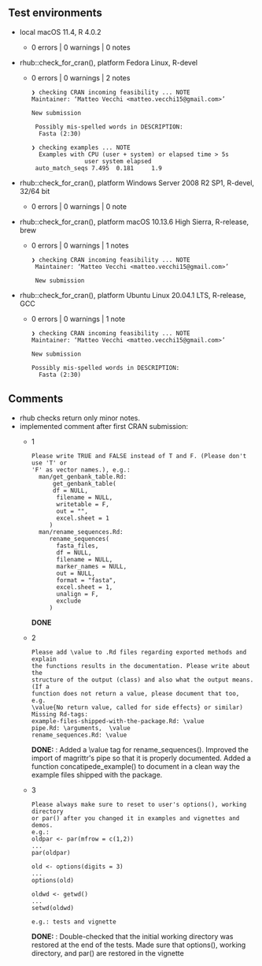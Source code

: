 ## Test environments
* local macOS 11.4, R 4.0.2
  - 0 errors | 0 warnings | 0 notes
* rhub::check_for_cran(), platform Fedora Linux, R-devel
  - 0 errors | 0 warnings | 2 notes
    ```
    ❯ checking CRAN incoming feasibility ... NOTE
    Maintainer: ‘Matteo Vecchi <matteo.vecchi15@gmail.com>’
  
    New submission
  
     Possibly mis-spelled words in DESCRIPTION:
      Fasta (2:30)

    ❯ checking examples ... NOTE
      Examples with CPU (user + system) or elapsed time > 5s
                   user system elapsed
     auto_match_seqs 7.495  0.181     1.9
    ```
* rhub::check_for_cran(), platform Windows Server 2008 R2 SP1, R-devel, 32/64 bit
  - 0 errors | 0 warnings | 0 note

* rhub::check_for_cran(), platform macOS 10.13.6 High Sierra, R-release, brew
  - 0 errors | 0 warnings | 1 notes
    ```
    ❯ checking CRAN incoming feasibility ... NOTE
     Maintainer: ‘Matteo Vecchi <matteo.vecchi15@gmail.com>’
  
     New submission
    ```

* rhub::check_for_cran(), platform Ubuntu Linux 20.04.1 LTS, R-release, GCC
  - 0 errors | 0 warnings | 1 note
    ```
    ❯ checking CRAN incoming feasibility ... NOTE
    Maintainer: ‘Matteo Vecchi <matteo.vecchi15@gmail.com>’
  
    New submission
  
    Possibly mis-spelled words in DESCRIPTION:
      Fasta (2:30)
    ```
    
    
## Comments
 * rhub checks return only minor notes.
 * implemented comment after first CRAN submission:
   - 1
     ```
     Please write TRUE and FALSE instead of T and F. (Please don't use 'T' or
     'F' as vector names.), e.g.:
       man/get_genbank_table.Rd:
           get_genbank_table(
           df = NULL,
            filename = NULL,
            writetable = F,
            out = "",
            excel.sheet = 1
          )
       man/rename_sequences.Rd:
          rename_sequences(
            fasta_files,
            df = NULL,
            filename = NULL,
            marker_names = NULL,
            out = NULL,
            format = "fasta",
            excel.sheet = 1,
            unalign = F,
            exclude
          )
     ```
     **DONE**
   - 2
        ```
        Please add \value to .Rd files regarding exported methods and explain
        the functions results in the documentation. Please write about the
        structure of the output (class) and also what the output means. (If a
        function does not return a value, please document that too, e.g.
        \value{No return value, called for side effects} or similar)
        Missing Rd-tags:
        example-files-shipped-with-the-package.Rd: \value
        pipe.Rd: \arguments,  \value
        rename_sequences.Rd: \value
        ```
     **DONE:** : Added a \value tag for rename_sequences(). 
                Improved the import of magrittr's pipe so that it is properly documented. 
                Added a function concatipede_example() to document in a clean way the example files shipped with the package.
    
   - 3
        ```
        Please always make sure to reset to user's options(), working directory
        or par() after you changed it in examples and vignettes and demos.
        e.g.:
        oldpar <- par(mfrow = c(1,2))
        ...
        par(oldpar)
        
        old <- options(digits = 3)
        ...
        options(old)
        
        oldwd <- getwd()
        ...
        setwd(oldwd)
        
        e.g.: tests and vignette
        ```
     **DONE:** : Double-checked that the initial working directory was restored at the end of the tests. 
                Made sure that options(), working directory, and par() are restored in the vignette

